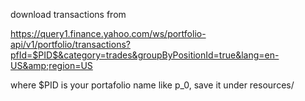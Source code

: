 download transactions from

https://query1.finance.yahoo.com/ws/portfolio-api/v1/portfolio/transactions?pfId=$PID$&category=trades&groupByPositionId=true&lang=en-US&amp;region=US

where $PID is your portafolio name like p_0, save it under resources/